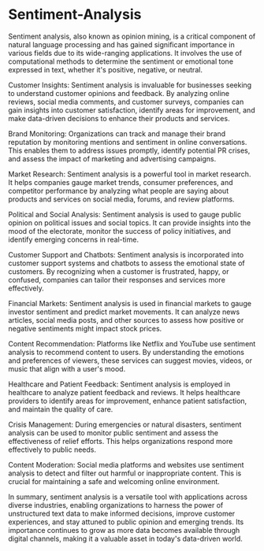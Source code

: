 # Sentiment-Analysis
Sentiment analysis, also known as opinion mining, is a critical component of natural language processing and has gained significant importance in various fields due to its wide-ranging applications. It involves the use of computational methods to determine the sentiment or emotional tone expressed in text, whether it's positive, negative, or neutral.

Customer Insights: Sentiment analysis is invaluable for businesses seeking to understand customer opinions and feedback. By analyzing online reviews, social media comments, and customer surveys, companies can gain insights into customer satisfaction, identify areas for improvement, and make data-driven decisions to enhance their products and services.

Brand Monitoring: Organizations can track and manage their brand reputation by monitoring mentions and sentiment in online conversations. This enables them to address issues promptly, identify potential PR crises, and assess the impact of marketing and advertising campaigns.

Market Research: Sentiment analysis is a powerful tool in market research. It helps companies gauge market trends, consumer preferences, and competitor performance by analyzing what people are saying about products and services on social media, forums, and review platforms.

Political and Social Analysis: Sentiment analysis is used to gauge public opinion on political issues and social topics. It can provide insights into the mood of the electorate, monitor the success of policy initiatives, and identify emerging concerns in real-time.

Customer Support and Chatbots: Sentiment analysis is incorporated into customer support systems and chatbots to assess the emotional state of customers. By recognizing when a customer is frustrated, happy, or confused, companies can tailor their responses and services more effectively.

Financial Markets: Sentiment analysis is used in financial markets to gauge investor sentiment and predict market movements. It can analyze news articles, social media posts, and other sources to assess how positive or negative sentiments might impact stock prices.

Content Recommendation: Platforms like Netflix and YouTube use sentiment analysis to recommend content to users. By understanding the emotions and preferences of viewers, these services can suggest movies, videos, or music that align with a user's mood.

Healthcare and Patient Feedback: Sentiment analysis is employed in healthcare to analyze patient feedback and reviews. It helps healthcare providers to identify areas for improvement, enhance patient satisfaction, and maintain the quality of care.

Crisis Management: During emergencies or natural disasters, sentiment analysis can be used to monitor public sentiment and assess the effectiveness of relief efforts. This helps organizations respond more effectively to public needs.

Content Moderation: Social media platforms and websites use sentiment analysis to detect and filter out harmful or inappropriate content. This is crucial for maintaining a safe and welcoming online environment.

In summary, sentiment analysis is a versatile tool with applications across diverse industries, enabling organizations to harness the power of unstructured text data to make informed decisions, improve customer experiences, and stay attuned to public opinion and emerging trends. Its importance continues to grow as more data becomes available through digital channels, making it a valuable asset in today's data-driven world.
